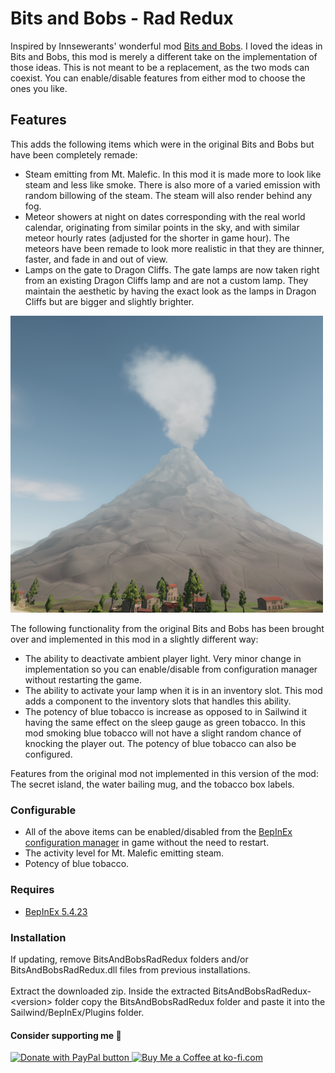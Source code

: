 # Bits and Bobs - Rad Redux

Inspired by Innsewerants' wonderful mod [Bits and Bobs](https://discord.com/channels/898258030783791164/1218974651603091547). I loved the ideas in Bits and Bobs, this mod is merely a different take on the implementation of those ideas. This is not meant to be a replacement, as the two mods can coexist. You can enable/disable features from either mod to choose the ones you like.  

## Features

This adds the following items which were in the original Bits and Bobs but have been completely remade:
* Steam emitting from Mt. Malefic. In this mod it is made more to look like steam and less like smoke. There is also more of a varied emission with random billowing of the steam. The steam will also render behind any fog.
* Meteor showers at night on dates corresponding with the real world calendar, originating from similar points in the sky, and with similar meteor hourly rates (adjusted for the shorter in game hour). The meteors have been remade to look more realistic in that they are thinner, faster, and fade in and out of view.
* Lamps on the gate to Dragon Cliffs. The gate lamps are now taken right from an existing Dragon Cliffs lamp and are not a custom lamp. They maintain the aesthetic by having the exact look as the lamps in Dragon Cliffs but are bigger and slightly brighter.

<img src="https://github.com/bryon82/SailwindBitsAndBobsRadRedux/blob/main/Screenshots/Mt_Malefic.png" alt="Screenshot of Mt. Malefic with steam" width="500"/><br>

The following functionality from the original Bits and Bobs has been brought over and implemented in this mod in a slightly different way:
* The ability to deactivate ambient player light. Very minor change in implementation so you can enable/disable from configuration manager without restarting the game.
* The ability to activate your lamp when it is in an inventory slot. This mod adds a component to the inventory slots that handles this ability.
* The potency of blue tobacco is increase as opposed to in Sailwind it having the same effect on the sleep gauge as green tobacco. In this mod smoking blue tobacco will not have a slight random chance of knocking the player out. The potency of blue tobacco can also be configured.  

Features from the original mod not implemented in this version of the mod: The secret island, the water bailing mug, and the tobacco box labels.  

### Configurable

* All of the above items can be enabled/disabled from the [BepInEx configuration manager](https://github.com/BepInEx/BepInEx.ConfigurationManager) in game without the need to restart.
* The activity level for Mt. Malefic emitting steam.
* Potency of blue tobacco.

### Requires

* [BepInEx 5.4.23](https://github.com/BepInEx/BepInEx/releases)

### Installation

If updating, remove BitsAndBobsRadRedux folders and/or BitsAndBobsRadRedux.dll files from previous installations.  
<br>
Extract the downloaded zip. Inside the extracted BitsAndBobsRadRedux-\<version\> folder copy the BitsAndBobsRadRedux folder and paste it into the Sailwind/BepInEx/Plugins folder.  

#### Consider supporting me 🤗

<a href='https://www.paypal.com/donate/?business=WKY25BB3TSH6E&no_recurring=0&item_name=Thank+you+for+your+support%21+I%27m+glad+you+are+enjoying+my+mods%21&currency_code=USD' target='_blank'><img src="https://www.paypalobjects.com/en_US/i/btn/btn_donate_LG.gif" border="0" alt="Donate with PayPal button" />
<a href='https://ko-fi.com/S6S11DDLMC' target='_blank'><img height='36' style='border:0px;height:36px;' src='https://storage.ko-fi.com/cdn/kofi6.png?v=6' border='0' alt='Buy Me a Coffee at ko-fi.com' /></a>
